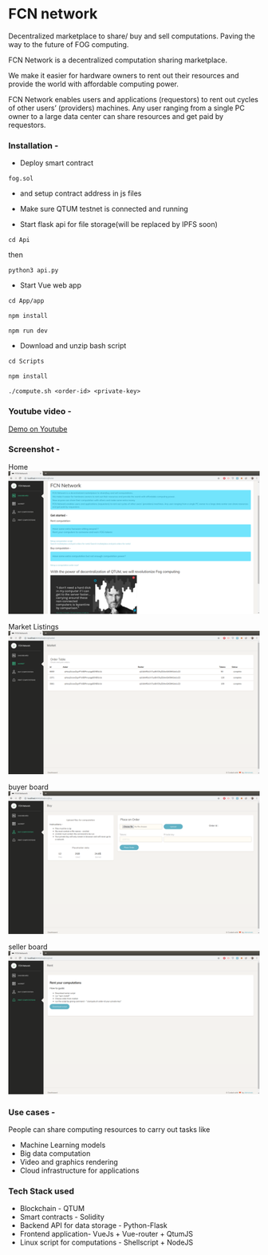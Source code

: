 # FCN network
Decentralized marketplace to share/ buy and sell computations. Paving the way to the future of FOG computing.

FCN Network is a decentralized computation sharing marketplace.

We make it easier for hardware owners to rent out their resources and provide the world with affordable computing power.

FCN Network enables users and applications (requestors) to rent out cycles of other users’ (providers) machines. Any user ranging from a single PC owner to a large data center can share resources and get paid by requestors.


### Installation - 
- Deploy smart contract
```
fog.sol
```
- and setup contract address in js files

- Make sure QTUM testnet is connected and running

- Start flask api for file storage(will be replaced by IPFS soon)
```
cd Api
```
then
```
python3 api.py
```
- Start Vue web app
```
cd App/app
```
```
npm install
```
```
npm run dev
```
- Download and unzip bash script
```
cd Scripts
```
```
npm install
```
```
./compute.sh <order-id> <private-key>
```

### Youtube video - 
[Demo on Youtube](https://www.youtube.com/watch?v=BiC3oncw0mc&t=4s)

### Screenshot - 

Home
![](screen/1.png)

Market Listings
![](screen/2.png)

buyer board
![](screen/3.png)

seller board
![](screen/4.png)


### Use cases - 
People can share computing resources to carry out tasks like 
- Machine Learning models
- Big data computation 
- Video and graphics rendering
- Cloud infrastructure for applications

### Tech Stack used
- Blockchain - QTUM
- Smart contracts - Solidity
- Backend API for data storage - Python-Flask
- Frontend application- VueJs + Vue-router + QtumJS
- Linux script for computations - Shellscript + NodeJS

